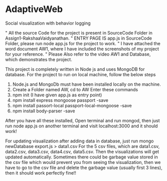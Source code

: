 # AdaptiveWeb
Social visualization with behavior logging




"	All the source Code for the project is present in SourceCode Folder in Assign1-RakshaaVaidyanathan.
"	ENTRY PAGE IS app.js in SourceCode Folder, please run node app.js for the project to work.
"	 I have attached the word document AW1, where I have included the screenshots of my project for your reference.
"	Please Also refer to the video AW1 and Database, which demonstrates the project.

This project is completely written in Node js and uses MongoDB for database. 
For the project to run on local machine, follow the below steps

1.	Node.js and MongoDb must have been installed locally on the machine. 
2.	Create a Folder named AW, cd to AW
Enter these commands
3.	npm init (I have given app.js as entry point)
4.	npm install express mongoose passport -save
5.	npm install passort-local passport-local-mongoose -save
6.	npm install body-parser -save

After you have all these installed,
Open terminal and run mongod, then just run node app.js on another terminal and visit localhost:3000 and it should work! 

For updating visualization after adding data in database, just run 
mongo newDatabase export.js > data1.csv
For the 5 csv files, which are data1.csv, data2.csv, data3.csv, data4.csv, data5.csv. Then the visualizations will get updated automatically. Sometimes there could be garbage value stored in the csv file which would prevent you from seeing the visualization, then we have to go to the csv file and delete the garbage value (usually first 3 lines), then it should work perfectly fine!!


